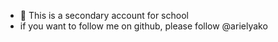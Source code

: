 - 👋 This is a secondary account for school
- if you want to follow me on github, please follow @arielyako

<!---
ncuariel/ncuariel is a ✨ special ✨ repository because its `README.md` (this file) appears on your GitHub profile.
You can click the Preview link to take a look at your changes.
--->
